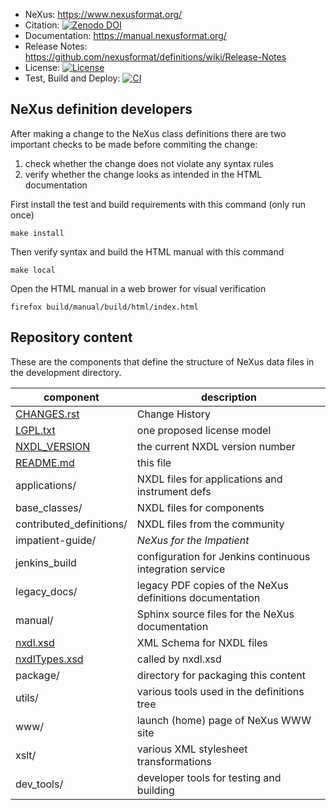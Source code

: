 * NeXus: https://www.nexusformat.org/
* Citation: [![Zenodo DOI](https://zenodo.org/badge/DOI/10.5281/zenodo.1472392.svg)](https://doi.org/10.5281/zenodo.1472392)
* Documentation: https://manual.nexusformat.org/
* Release Notes: https://github.com/nexusformat/definitions/wiki/Release-Notes
* License: [![License](https://img.shields.io/badge/License-LGPL_v3-blue.svg)](https://www.gnu.org/licenses/lgpl-3.0)
* Test, Build and Deploy: [![CI](https://github.com/nexusformat/definitions/actions/workflows/ci.yaml/badge.svg)](https://github.com/nexusformat/definitions/actions/workflows/ci.yaml)

## NeXus definition developers

After making a change to the NeXus class definitions there are two important checks
to be made before commiting the change:

 1. check whether the change does not violate any syntax rules
 2. verify whether the change looks as intended in the HTML documentation

First install the test and build requirements with this command (only run once)

    make install

Then verify syntax and build the HTML manual with this command

    make local

Open the HTML manual in a web brower for visual verification

    firefox build/manual/build/html/index.html

## Repository content

These are the components that define the structure of NeXus data files 
in the development directory.

component                      | description
-------------------------------|------------------------
[CHANGES.rst](CHANGES.rst)     | Change History
[LGPL.txt](LGPL.txt)           | one proposed license model
[NXDL_VERSION](NXDL_VERSION)   | the current NXDL version number
[README.md](README.md)         | this file
applications/                  | NXDL files for applications and instrument defs
base_classes/                  | NXDL files for components
contributed_definitions/       | NXDL files from the community
impatient-guide/               | *NeXus for the Impatient*
jenkins_build                  | configuration for Jenkins continuous integration service
legacy_docs/                   | legacy PDF copies of the NeXus definitions documentation
manual/                        | Sphinx source files for the NeXus documentation
[nxdl.xsd](nxdl.xsd)           | XML Schema for NXDL files
[nxdlTypes.xsd](nxdlTypes.xsd) | called by nxdl.xsd
package/                       | directory for packaging this content
utils/                         | various tools used in the definitions tree
www/                           | launch (home) page of NeXus WWW site
xslt/                          | various XML stylesheet transformations
dev_tools/                     | developer tools for testing and building